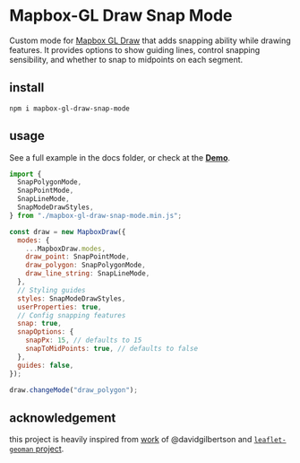 # Mapbox-GL Draw Snap Mode

Custom mode for [Mapbox GL Draw](https://github.com/mapbox/mapbox-gl-draw) that adds snapping ability while drawing features.
It provides options to show guiding lines, control snapping sensibility, and whether to snap to midpoints on each segment.

## install

```shell
npm i mapbox-gl-draw-snap-mode
```

## usage

See a full example in the docs folder, or check at the [**Demo**](https://mhsattarian.github.io/mapbox-gl-draw-snap-mode).

```js
import {
  SnapPolygonMode,
  SnapPointMode,
  SnapLineMode,
  SnapModeDrawStyles,
} from "./mapbox-gl-draw-snap-mode.min.js";

const draw = new MapboxDraw({
  modes: {
    ...MapboxDraw.modes,
    draw_point: SnapPointMode,
    draw_polygon: SnapPolygonMode,
    draw_line_string: SnapLineMode,
  },
  // Styling guides
  styles: SnapModeDrawStyles,
  userProperties: true,
  // Config snapping features
  snap: true,
  snapOptions: {
    snapPx: 15, // defaults to 15
    snapToMidPoints: true, // defaults to false
  },
  guides: false,
});

draw.changeMode("draw_polygon");
```

## acknowledgement

this project is heavily inspired from [work](https://github.com/mapbox/mapbox-gl-draw/issues/865) of @davidgilbertson and [`leaflet-geoman` project](https://github.com/geoman-io/leaflet-geoman).
